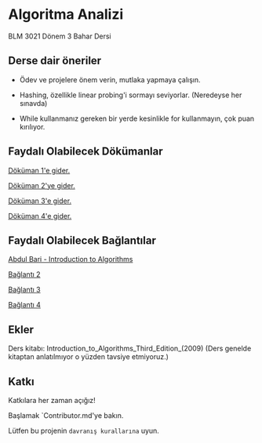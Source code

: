 
# Algoritma Analizi

BLM 3021 Dönem 3 Bahar Dersi



## Derse dair öneriler

- Ödev ve projelere önem verin, mutlaka yapmaya çalışın.

- Hashing, özellikle linear probing'i sormayı seviyorlar. (Neredeyse her sınavda)

- While kullanmanız gereken bir yerde kesinlikle for kullanmayın, çok puan kırılıyor.

  
## Faydalı Olabilecek Dökümanlar

[Döküman 1'e gider.](https://linktodocumentation)

[Döküman 2'ye gider.](https://linktodocumentation)

[Döküman 3'e gider.](https://linktodocumentation)

[Döküman 4'e gider.](https://linktodocumentation)

  ## Faydalı Olabilecek Bağlantılar

[Abdul Bari - Introduction to Algorithms](https://www.youtube.com/watch?v=0IAPZzGSbME&list=PLDN4rrl48XKpZkf03iYFl-O29szjTrs_O)

[Bağlantı 2 ](https://linktodocumentation)

[Bağlantı 3](https://linktodocumentation)

[Bağlantı 4](https://linktodocumentation)

## Ekler

Ders kitabı: Introduction_to_Algorithms_Third_Edition_(2009) 
(Ders genelde kitaptan anlatılmıyor o yüzden tavsiye etmiyoruz.)

  
## Katkı

Katkılara her zaman açığız!

Başlamak `Contributor.md'ye bakın.

Lütfen bu projenin `davranış kurallarına` uyun.

  